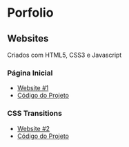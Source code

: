 # Porfolio
## Websites
  
  Criados com HTML5, CSS3 e Javascript

### Página Inicial
  - [Website #1](https://impartial-wonderful-saguaro.glitch.me/)
  - [Código do Projeto](/website-01/)

### CSS Transitions
  - [Website #2](https://scratch-familiar-cloth.glitch.me/)
  - [Código do Projeto](/website-02/)